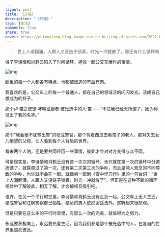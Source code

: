 ```yaml
---
layout: post
title: 《开端》
description: "《开端》"
tags: [生活]
comments: true
share: true
cover: https://puronglong-blog-image.oss-cn-beijing.aliyuncs.com/2022-01-25-133700.jpg
---
```


> 世上人潮翻涌，人跟人又没链子锁着，时光一冲就散了，哪还有什么循环呐

<!-- more -->

讲了李诗情和肖鹤云陷入了时间循环，拯救一起公交车爆炸的事情。

![img](https://puronglong-blog-image.oss-cn-beijing.aliyuncs.com/2022-01-25-134201.jpg)

剧里的每一个人都各有特点，也都被塑造的有血有肉。

我喜欢的是，公交车上的每一个普通人，都在自己的领域活的闪闪发光。活成自己想成为的样子。

那个卢·猫之使徒·哮喘征服者·被光选中的人·笛——“不过我已经无所谓了，因为你说出了我的名字。”

![img](https://puronglong-blog-image.oss-cn-beijing.aliyuncs.com/2022-01-25-134306.jpg)

那个“我会毫不犹豫出警”的张成警官，那个背着西瓜去看孩子的老人，那对失去女儿绝望的父母，让人看到每个人背后的世界。

看来两个人呐，还是要共同经历一些事情，彼此才会对对方变得与众不同。

可是现实是，李诗情和肖鹤云没有这一次次的循环，也许就在第一次的循环中分道扬镳了，就算熬过了第一次，还有第二次第三次的争吵，而且是两人观念的不同导致的争吵，也许就不会在一起。就像另一部剧《雪中悍刀行》里的一句台词：“世上人潮翻涌，人跟人又没链子锁着，时光一冲就散了”。但正是在这种不断的循环相处中了解彼此，相互了解，才会被相互吸引吧。

也许，在另一个平行时空里，李诗情和肖鹤云没有走到一起，公交车上无人生还，张成警官和江枫警察都已牺牲，猥亵的男人依然逍遥法外。这听起来很悲观。

但是只要在这么多的平行时空里，有那么一次的完美，就值得为之努力。

永远要积极向上，永远要热爱生活。因为我们都是那个被光选中的人，在各自的世界里照亮彼此。
